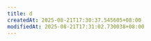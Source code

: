 ```yaml
---
title: d
createdAt: 2025-08-21T17:30:37.545605+08:00
modifiedAt: 2025-08-21T17:31:02.730038+08:00
---
```



